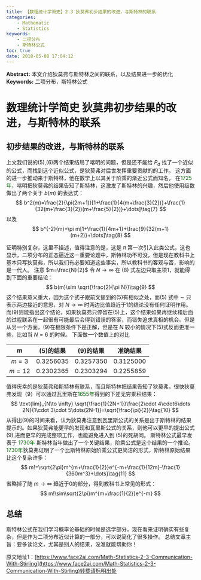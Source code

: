 ```yaml
---
title: 【数理统计学简史】2.3 狄莫弗初步结果的改进，与斯特林的联系
categories:
    - Mathematic
    - Statistics
keywords:
    - 二项分布
    - 斯特林公式
toc: true
date: 2018-05-08 17:04:12
---
```


**Abstract:** 本文介绍狄莫弗与斯特林之间的联系，以及结果进一步的优化
**Keywords:** 二项分布，斯特林公式

<!--more-->
# 数理统计学简史 狄莫弗初步结果的改进，与斯特林的联系
## 初步结果的改进，与斯特林的联系
上文我们说的(5),(6)两个结果结局了喀明的问题，但是还不能给 $P_d$ 找了一个近似的公式，而找到这个近似公式，是狄莫弗对后世发挥重要贡献的的工作。
这方面的进一步推动来于斯特林，他在数学上以其关于阶乘的渐近公式而知名，
在<font color="006600">1725年</font>，喀明把狄莫弗的结果告知了斯特林，这激发了斯特林的兴趣，然后他使用级数做出了两个关于 $b(m)$ 的表达式：
$$
b^2(m)=\frac{2}{\pi(2m+1)}[1+\frac{1}{4(m+\frac{3}{2})}+\frac{1}{32(m+\frac{3}{2})(m+\frac{5}{2})}+\dots]\tag{7}
$$
以及
$$
b^{-2}(m)=\pi m[1+\frac{1}{4m+1}+\frac{9}{32(m+1)(m+2)}+\dots]\tag{8}
$$

证明特别复杂，这里不描述，值得注意的是，这是 $\pi$ 第一次引入此类公式，这也显示，二项分布的正态逼近这一重要论题中，斯特林功不可没，但是现在教科书上基本只写狄莫弗，所以我们有必要知道这些事实，所以教科书的客观与否，影响的是一代人。
注意 $m=\frac{N}{2}$ 令 $N\to \infty$ 在 (8) 式左边只取主项1，就能得到下面的重要结论：
$$
b(m)\sim \sqrt{\frac{2}{\pi N}}\tag{9}
$$
这个结果意义重大，因为这个式子跟前文提到的(5)有相似之处，而(5) 式中 $\sim$ 只表示两边接近的意思，对 $N\to \infty$ 时两边比值趋近于1的结论没有任何证明作用。而(9)则能指出这个结论，如果狄莫弗只停留在(5)上，这个结果如果再继续和后面的过程联系在一起很有可能最后会得到错误的答案，而错失追求真相的机会。但是从另一个方面，(9)在极限条件下是正解，但是在 $N$ 较小的情况下(5)式反而更准一些，比如当 $N=6$ 的时候。
下面做一个数值上的对比


|m|(5)的结果|(9)的结果|准确结果|
|:---:|:---:|:---:|:---:|
|$m=3$|$0.3256035$|$0.3257350$|$0.3125000$|
|$m=12$|$0.2302365$|$0.2303294$|$0.2255859$|

值得庆幸的是狄莫弗和斯特林有联系，而且斯特林把结果告知了狄莫弗，很快狄莫弗发现（9）可以通过瓦里斯在<font color="006600">1655年</font>得到的下述无穷乘积结果：
$$
\text{lim}_{N\to \infty} \sqrt{\frac{1}{2N+1}}\frac{2\cdot 4\cdot6\dots 2N}{1\cdot 3\cdot 5\dots(2N-1)}=\sqrt{\frac{\pi}{2}}\tag{10}
$$
从得出(9)的时间来看，认为狄莫弗注意到瓦里斯公式的关系是出于斯特林的结果提示的。如果狄莫弗能更早的发现和瓦里斯公式的关系，则他可以更早的提出公式(9),进而更早的完成整项工作，也能避免进入到 (5)的死胡同。
斯特林公式最早发表于 <font color="006600">1730年</font> 斯特林当年做出了一个关键结果，阶乘公式是这个结果的一个推论。
<font color="006600">1730年</font>狄莫弗证明了一个比斯特林原始阶乘公式更简洁的形式，斯特林原始结果比这个复杂许多：
$$
m!=\sqrt{2\pi}m^{m+\frac{1}{2}}e^{-m+\frac{1}{12m}-\frac{1}{360m^3}+\dots}\tag{11}
$$
省略掉了随 $m\to \infty$ 趋近于0的部分，得到教科书上常见的形式：
$$
m!\sim\sqrt{2\pi}m^{m+\frac{1}{2}}e^{-m}
$$

## 总结
斯特林公式在我们学习概率论基础的时候是选学部分，现在看来证明确实有些复杂，但是作为二项分布近似计算的一部分，可以说简化了很多操作。
总结文章主旨：要多读论文，尤其是别人的结果，没准就能帮助你！





原文地址1：[https://www.face2ai.com/Math-Statistics-2-3-Communication-With-Stirling](https://www.face2ai.com/Math-Statistics-2-3-Communication-With-Stirling)转载请标明出处
